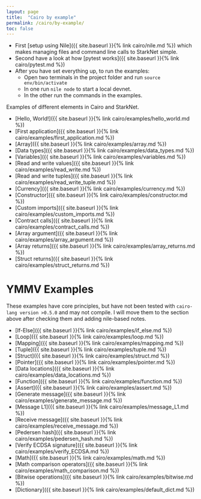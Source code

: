 ```yaml
---
layout: page
title:  "Cairo by example"
permalink: /cairo/by-example/
toc: false
---
```



- First [setup using Nile]({{ site.baseurl }}{% link cairo/nile.md %}) which
makes managing files and command line calls to StarkNet simple.
- Second have a look at how [pytest works]({{ site.baseurl }}{% link cairo/pytest.md %})
- After you have set everything up, to run the examples:
    - Open two terminals in the project folder and run `source env/bin/activate`
    - In one run `nile node` to start a local devnet.
    - In the other run the commands in the examples.

Examples of different elements in Cairo and StarkNet.

- [Hello, World!]({{ site.baseurl }}{% link cairo/examples/hello_world.md %})
- [First application]({{ site.baseurl }}{% link cairo/examples/first_application.md %})
- [Array]({{ site.baseurl }}{% link cairo/examples/array.md %})
- [Data types]({{ site.baseurl }}{% link cairo/examples/data_types.md %})
- [Variables]({{ site.baseurl }}{% link cairo/examples/variables.md %})
- [Read and write values]({{ site.baseurl }}{% link cairo/examples/read_write.md %})
- [Read and write tuples]({{ site.baseurl }}{% link cairo/examples/read_write_tuple.md %})
- [Currency]({{ site.baseurl }}{% link cairo/examples/currency.md %})
- [Constructor]({{ site.baseurl }}{% link cairo/examples/constructor.md %})
- [Custom imports]({{ site.baseurl }}{% link cairo/examples/custom_imports.md %})
- [Contract calls]({{ site.baseurl }}{% link cairo/examples/contract_calls.md %})
- [Array argument]({{ site.baseurl }}{% link cairo/examples/array_argument.md %})
- [Array returns]({{ site.baseurl }}{% link cairo/examples/array_returns.md %})
- [Struct returns]({{ site.baseurl }}{% link cairo/examples/struct_returns.md %})

# YMMV Examples

These examples have core principles, but have not been tested with
`cairo-lang version >0.5.0` and may not compile. I will move them to the
section above after checking them and adding nile-based notes.

- [If-Else]({{ site.baseurl }}{% link cairo/examples/if_else.md %})
- [Loop]({{ site.baseurl }}{% link cairo/examples/loop.md %})
- [Mapping]({{ site.baseurl }}{% link cairo/examples/mapping.md %})
- [Tuple]({{ site.baseurl }}{% link cairo/examples/tuple.md %})
- [Struct]({{ site.baseurl }}{% link cairo/examples/struct.md %})
- [Pointer]({{ site.baseurl }}{% link cairo/examples/pointer.md %})
- [Data locations]({{ site.baseurl }}{% link cairo/examples/data_locations.md %})
- [Function]({{ site.baseurl }}{% link cairo/examples/function.md %})
- [Assert]({{ site.baseurl }}{% link cairo/examples/assert.md %})
- [Generate message]({{ site.baseurl }}{% link cairo/examples/generate_message.md %})
- [Message L1]({{ site.baseurl }}{% link cairo/examples/message_L1.md %})
- [Receive message]({{ site.baseurl }}{% link cairo/examples/receive_message.md %})
- [Pedersen hash]({{ site.baseurl }}{% link cairo/examples/pedersen_hash.md %})
- [Verify ECDSA signature]({{ site.baseurl }}{% link cairo/examples/verify_ECDSA.md %})
- [Math]({{ site.baseurl }}{% link cairo/examples/math.md %})
- [Math comparison operators]({{ site.baseurl }}{% link cairo/examples/math_comparison.md %})
- [Bitwise operations]({{ site.baseurl }}{% link cairo/examples/bitwise.md %})
- [Dictionary]({{ site.baseurl }}{% link cairo/examples/default_dict.md %})

